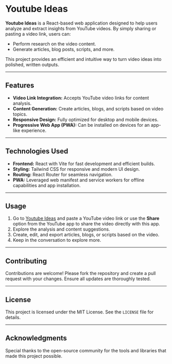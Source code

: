 # Youtube Ideas

**Youtube Ideas** is a React-based web application designed to help users analyze and extract insights from YouTube videos. By simply sharing or pasting a video link, users can:

- Perform research on the video content.
- Generate articles, blog posts, scripts, and more.

This project provides an efficient and intuitive way to turn video ideas into polished, written outputs.

---

## Features

- **Video Link Integration:** Accepts YouTube video links for content analysis.
- **Content Generation:** Create articles, blogs, and scripts based on video topics.
- **Responsive Design:** Fully optimized for desktop and mobile devices.
- **Progressive Web App (PWA):** Can be installed on devices for an app-like experience.

---

## Technologies Used

- **Frontend:** React with Vite for fast development and efficient builds.
- **Styling:** Tailwind CSS for responsive and modern UI design.
- **Routing:** React Router for seamless navigation.
- **PWA:** Leveraged web manifest and service workers for offline capabilities and app installation.

---

## Usage

1. Go to [Youtube Ideas](https://youtube-ideas-ruddy.vercel.app/) and paste a YouTube video link or use the **Share** option from the YouTube app to share the video directly with this app.
2. Explore the analysis and content suggestions.
3. Create, edit, and export articles, blogs, or scripts based on the video.
4. Keep in the conversation to explore more. 

---

## Contributing

Contributions are welcome! Please fork the repository and create a pull request with your changes. Ensure all updates are thoroughly tested.

---

## License

This project is licensed under the MIT License. See the `LICENSE` file for details.

---

## Acknowledgments

Special thanks to the open-source community for the tools and libraries that made this project possible.


